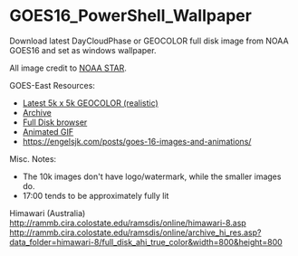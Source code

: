 # GOES16_PowerShell_Wallpaper
Download latest DayCloudPhase or GEOCOLOR full disk image from NOAA GOES16 and set as windows wallpaper.

All image credit to [NOAA STAR](https://www.star.nesdis.noaa.gov/star/index.php).

GOES-East Resources:   

* [Latest 5k x 5k GEOCOLOR (realistic)](https://cdn.star.nesdis.noaa.gov/GOES16/ABI/FD/GEOCOLOR/5424x5424.jpg)    
* [Archive]( https://cdn.star.nesdis.noaa.gov/GOES16/ABI/FD/GEOCOLOR/)
* [Full Disk browser](https://www.star.nesdis.noaa.gov/GOES/fulldisk.php?sat=G16)
* [Animated GIF](https://www.star.nesdis.noaa.gov/GOES/fulldisk_band.php?sat=G16&band=GEOCOLOR&length=240)
* https://engelsjk.com/posts/goes-16-images-and-animations/

Misc. Notes:  

* The 10k images don't have logo/watermark, while the smaller images do.
* 17:00 tends to be approximately fully lit


Himawari (Australia)
http://rammb.cira.colostate.edu/ramsdis/online/himawari-8.asp
http://rammb.cira.colostate.edu/ramsdis/online/archive_hi_res.asp?data_folder=himawari-8/full_disk_ahi_true_color&width=800&height=800
